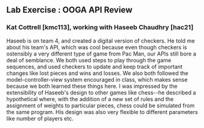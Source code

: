 ## Lab Exercise : OOGA API Review
### Kat Cottrell [kmc113], working with Haseeb Chaudhry [hac21]

Haseeb is on team 4, and created a digital version of checkers.  He told me about his team's API, which was cool because even though checkers is ostensibly a very different type of game from Pac Man, our APIs still bore a deal of semblance.  We both used steps to play through the game sequences, and used checkers to update and keep track of important changes like lost pieces and wins and losses.  We also both followed the model-controller-view system encouraged in class, which makes sense because we both learned these things here.  I was impressed by the extensibility of Haseeb's design to other games like chess--he described a hypothetical where, with the addition of a new set of rules and the assignment of weights to particular pieces, chess could be simulated from the same program.  His design was also very flexible to different parameters like number of players etc.
